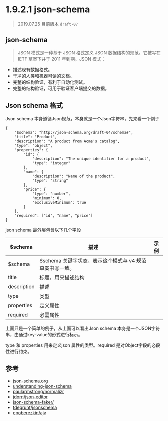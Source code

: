 # 1.9.2.1 json-schema

>2019.07.25 目前版本  `draft-07`

## json-schema
>JSON 模式是一种基于 JSON 格式定义 JSON 数据结构的规范。它被写在 IETF 草案下并于 2011 年到期。JSON 模式：
- 描述现有数据格式。
- 干净的人类和机器可读的文档。
- 完整的结构验证，有利于自动化测试。
- 完整的结构验证，可用于验证客户端提交的数据。

## Json schema 格式
Json schema 本身遵循Json规范，本身就是一个Json字符串，先来看一个例子

```
{
    "$schema": "http://json-schema.org/draft-04/schema#",
    "title": "Product",
    "description": "A product from Acme's catalog",
    "type": "object",
    "properties": {
        "id": {
            "description": "The unique identifier for a product",
            "type": "integer"
        },
        "name": {
            "description": "Name of the product",
            "type": "string"
        },
        "price": {
            "type": "number",
            "minimum": 0,
            "exclusiveMinimum": true
        }
    },
    "required": ["id", "name", "price"]
}
```

json schema 最外层包含以下几个字段

|$schema  |描述  |   示例|
|--| --| -- |
$schema |$schema 关键字状态，表示这个模式与 v4 规范草案书写一致。| |
title |标题，用来描述结构|
description |描述 |
type |类型 ||
properties |定义属性 ||
required |必需属性 ||


上面只是一个简单的例子，从上面可以看出Json schema 本身是一个JSON字符串，由通过key-value的形式进行标示。

type 和 properties 用来定义json 属性的类型。required 是对Object字段的必段性进行约束。





## 参考
- [json-schema.org](http://json-schema.org/)
- [understanding-json-schema](https://github.com/json-schema-org/understanding-json-schema)
- [paularmstrong/normalizr](https://github.com/paularmstrong/normalizr)
- [jdorn/json-editor](https://github.com/jdorn/json-editor)
- [json-schema-faker/](https://github.com/json-schema-faker/json-schema-faker/)
- [tdegrunt/jsonschema](https://github.com/tdegrunt/jsonschema)
- [epoberezkin/ajv](https://github.com/epoberezkin/ajv)
